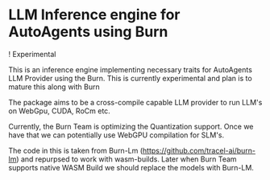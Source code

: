 # LLM Inference engine for AutoAgents using Burn

! Experimental

This is an inference engine implementing necessary traits for AutoAgents LLM Provider using the Burn.
This is currently experimental and plan is to mature this along with Burn

The package aims to be a cross-compile capable LLM provider to run LLM's on WebGpu, CUDA, RoCm etc.

Currently, the Burn Team is optimizing the Quantization support. Once we have that we can potentially use WebGPU
compilation for SLM's.

The code in this is taken from Burn-Lm (https://github.com/tracel-ai/burn-lm) and repurpsed to work with wasm-builds.
Later when Burn Team supports native WASM Build we should replace the models with Burn-LM.